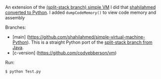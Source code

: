 An extension of the [(split-stack branch) simple VM](https://github.com/parrt/simple-virtual-machine/tree/split-stack) I did that [shahilahmed converted to Python](https://github.com/shahilahmed/simple-virtual-machine-Python). I added `dumpCodeMemory()` to view code memory and assembly

Branches:

* [main] (https://github.com/shahilahmed/simple-virtual-machine-Python). This is a straight Python port of the [split-stack branch from Java](https://github.com/parrt/simple-virtual-machine/tree/split-stack).
* [c-version] (https://github.com/codyebberson/vm) 


Run:

```bash
$ python Test.py
```

